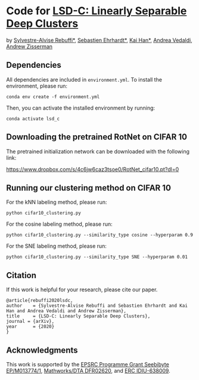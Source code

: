 # Code for [LSD-C: Linearly Separable Deep Clusters](https://arxiv.org/abs/2006.10039)

by [Sylvestre-Alvise Rebuffi*](http://www.robots.ox.ac.uk/~srebuffi/), [Sebastien Ehrhardt*](), [Kai Han*](http://www.hankai.org), [Andrea Vedaldi](http://www.robots.ox.ac.uk/~vedaldi/), [Andrew Zisserman](http://www.robots.ox.ac.uk/~az/)


## Dependencies

All dependencies are included in `environment.yml`. To install the environment, please run:

```shell
conda env create -f environment.yml
```

Then, you can activate the installed environment by running:

```
conda activate lsd_c
```

## Downloading the pretrained RotNet on CIFAR 10

The pretrained initialization network can be downloaded with the following link:

https://www.dropbox.com/s/4c6jw6caz3tsoe0/RotNet_cifar10.pt?dl=0

## Running our clustering method on CIFAR 10

For the kNN labeling method, please run:

```shell
python cifar10_clustering.py 
```
For the cosine labeling method, please run:

```shell
python cifar10_clustering.py --similarity_type cosine --hyperparam 0.9
```
For the SNE labeling method, please run:

```shell
python cifar10_clustering.py --similarity_type SNE --hyperparam 0.01
```

## Citation
If this work is helpful for your research, please cite our paper.
```
@article{rebuffi2020lsdc,
author    = {Sylvestre-Alvise Rebuffi and Sebastien Ehrhardt and Kai Han and Andrea Vedaldi and Andrew Zisserman},
title     = {LSD-C: Linearly Separable Deep Clusters},
journal = {arXiv},
year      = {2020}
}
```

## Acknowledgments
This work is supported by the [EPSRC Programme Grant Seebibyte EP/M013774/1](http://seebibyte.org/), [Mathworks/DTA DFR02620](), and [ERC IDIU-638009](https://cordis.europa.eu/project/rcn/196773/factsheet/en).
